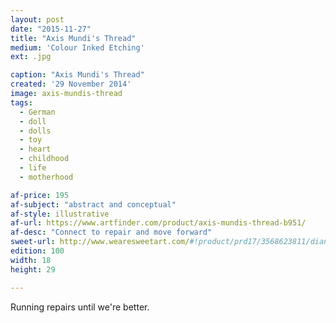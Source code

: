 ```yaml
---
layout: post
date: "2015-11-27"
title: "Axis Mundi's Thread"
medium: 'Colour Inked Etching'
ext: .jpg

caption: "Axis Mundi's Thread"
created: '29 November 2014'
image: axis-mundis-thread
tags:
  - German
  - doll
  - dolls
  - toy
  - heart
  - childhood
  - life
  - motherhood

af-price: 195
af-subject: "abstract and conceptual"
af-style: illustrative
af-url: https://www.artfinder.com/product/axis-mundis-thread-b951/
af-desc: "Connect to repair and move forward"
sweet-url: http://www.wearesweetart.com/#!product/prd17/3568623811/dianne-murphy-%22axis-mundi's-thread%22
edition: 100
width: 18
height: 29

---
```


Running repairs until we're better.

